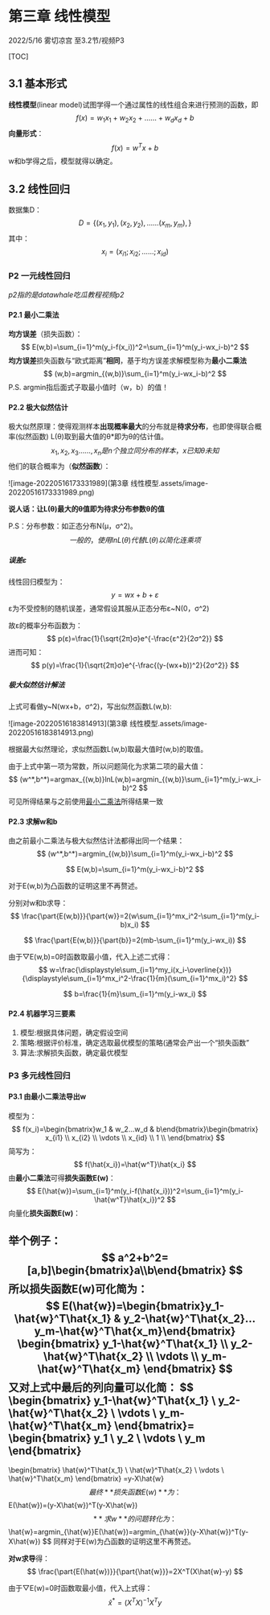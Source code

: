 # 第三章 线性模型

2022/5/16 雾切凉宫 至3.2节/视频P3



[TOC]

## 3.1 基本形式

**线性模型**(linear model)试图学得一个通过属性的线性组合来进行预测的函数，即
$$
f(x)=w_1x_1+w_2x_2+……+w_dx_d+b
$$
**向量形式**：
$$
f(x)=w^Tx+b
$$
w和b学得之后，模型就得以确定。



## 3.2 线性回归

数据集D：
$$
D=\{(x_1,y_1),(x_2,y_2),……(x_m,y_m),\}
$$
其中：
$$
x_i=(x_{i1};x_{i2};……;x_{id})
$$

### P2 一元线性回归

*p2指的是datawhale吃瓜教程视频p2*

#### P2.1 最小二乘法
<a id="jump"></a>
**均方误差**（损失函数）：
$$
E(w,b)=\sum_{i=1}^m(y_i-f(x_i))^2=\sum_{i=1}^m(y_i-wx_i-b)^2
$$
**均方误差**损失函数与“欧式距离”**相同**，基于均方误差求解模型称为**最小二乘法**
$$
(w,b)=argmin_{(w,b)}\sum_{i=1}^m(y_i-wx_i-b)^2
$$
P.S. argmin指后面式子取最小值时（w，b）的值！



#### P2.2 极大似然估计

极大似然原理：使得观测样本**出现概率最大**的分布就是**待求分布**，也即使得联合概率(似然函数) L(θ)取到最大值的θ*即为θ的估计值。
$$
x_1,x_2,x_3……,x_n是n个独立同分布的样本，x已知θ未知
$$
他们的联合概率为（**似然函数**）：

![image-20220516173331989](第3章 线性模型.assets/image-20220516173331989.png)

**说人话：让L(θ)最大的θ值即为待求分布参数θ的值**

P.S：分布参数：如正态分布N(μ，σ^2)。
$$
一般的，使用lnL(θ)代替L(θ)以简化连乘项
$$

##### 误差ε

线性回归模型为：
$$
y=wx+b+ε
$$
ε为不受控制的随机误差，通常假设其服从正态分布ε~N(0，σ^2)

故ε的概率分布函数为：
$$
p(ε)=\frac{1}{\sqrt{2π}σ}e^{-\frac{ε^2}{2σ^2}}
$$
进而可知：
$$
p(y)=\frac{1}{\sqrt{2π}σ}e^{-\frac{(y-(wx+b))^2}{2σ^2}}
$$

##### 极大似然估计解法

上式可看做y~N(wx+b，σ^2)，写出似然函数L(w,b):

![image-20220516183814913](第3章 线性模型.assets/image-20220516183814913.png)

根据最大似然理论，求似然函数L(w,b)取最大值时(w,b)的取值。

由于上式中第一项为常数，所以问题简化为求第二项的最大值：
$$
(w^*,b^*)=argmax_{(w,b)}lnL(w,b)=argmin_{(w,b)}\sum_{i=1}^m(y_i-wx_i-b)^2
$$
可见所得结果与之前使用[最小二乘法](#jump)所得结果一致

#### P2.3 求解w和b

由之前最小二乘法与极大似然估计法都得出同一个结果：
$$
(w^*,b^*)=argmin_{(w,b)}\sum_{i=1}^m(y_i-wx_i-b)^2
$$

$$
E(w,b)=\sum_{i=1}^m(y_i-wx_i-b)^2
$$

对于E(w,b)为凸函数的证明这里不再赘述。

分别对w和b求导：
$$
\frac{\part{E(w,b)}}{\part{w}}=2(w\sum_{i=1}^mx_i^2-\sum_{i=1}^m(y_i-b)x_i)
$$

$$
\frac{\part{E(w,b)}}{\part{b}}=2(mb-\sum_{i=1}^m(y_i-wx_i))
$$

由于▽E(w,b)=0时函数取最小值，代入上述二式得：
$$
w=\frac{\displaystyle\sum_{i=1}^my_i(x_i-\overline{x})}{\displaystyle\sum_{i=1}^mx_i^2-\frac{1}{m}(\sum_{i=1}^mx_i)^2}
$$

$$
b=\frac{1}{m}\sum_{i=1}^m(y_i-wx_i)
$$

#### P2.4 机器学习三要素

1. 模型:根据具体问题，确定假设空间
2. 策略:根据评价标准，确定选取最优模型的策略(通常会产出一个“损失函数”
3. 算法:求解损失函数，确定最优模型



### P3 多元线性回归

#### P3.1 由最小二乘法导出w

模型为：
$$
f(x_i)=\begin{bmatrix}w_1 & w_2…w_d & b\end{bmatrix}\begin{bmatrix} x_{i1} \\
				x_{i2} \\
				\vdots \\
				x_{id} \\
				1 \\
				\end{bmatrix}
$$
简写为：
$$
f(\hat{x_i})=\hat{w^T}\hat{x_i}
$$
由**最小二乘法**可得**损失函数E(w)**：
$$
E(\hat{w})=\sum_{i=1}^m(y_i-f(\hat{x_i}))^2=\sum_{i=1}^m(y_i-\hat{w^T}\hat{x_i})^2
$$
向量化**损失函数E(w)**：

举个例子：
$$
a^2+b^2=[a,b]\begin{bmatrix}a\\b\end{bmatrix}
$$
所以**损失函数E(w)**可化简为：
$$
E(\hat{w})=\begin{bmatrix}y_1-\hat{w}^T\hat{x_1} & y_2-\hat{w}^T\hat{x_2}…y_m-\hat{w}^T\hat{x_m}\end{bmatrix}
\begin{bmatrix}
y_1-\hat{w}^T\hat{x_1} \\
y_2-\hat{w}^T\hat{x_2} \\
\vdots				   \\
y_m-\hat{w}^T\hat{x_m}
\end{bmatrix}
$$
又对上式中最后的**列向量**可以化简：
$$
\begin{bmatrix}
y_1-\hat{w}^T\hat{x_1} \\
y_2-\hat{w}^T\hat{x_2} \\
\vdots				   \\
y_m-\hat{w}^T\hat{x_m}
\end{bmatrix}=
\begin{bmatrix}
y_1 \\
y_2 \\
\vdots				   \\
y_m
\end{bmatrix}
-
\begin{bmatrix}
\hat{w}^T\hat{x_1} \\
\hat{w}^T\hat{x_2} \\
\vdots				   \\
\hat{w}^T\hat{x_m}
\end{bmatrix}
=y-X\hat{w}
$$
最终**损失函数E(w)**为：
$$
E(\hat{w})=(y-X\hat{w})^T(y-X\hat{w})
$$
**求w**的问题转化为：
$$
\hat{w}=argmin_{\hat{w}}E(\hat{w})=argmin_{\hat{w}}(y-X\hat{w})^T(y-X\hat{w})
$$
同样对于E(w)为凸函数的证明这里不再赘述。

**对w求导**得：
$$
\frac{\part{E(\hat{w})}}{\part{\hat{w}}}=2X^T(X\hat{w}-y)
$$


由于▽E(w)=0时函数取最小值，代入上式得：
$$
\hat{x}^*=(X^TX)^{-1}X^Ty
$$
